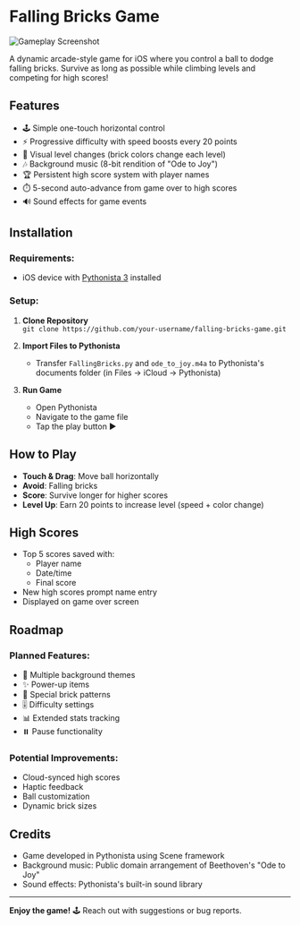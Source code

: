 # Falling Bricks Game

![Gameplay Screenshot](screenshot.png)

A dynamic arcade-style game for iOS where you control a ball to dodge falling bricks. Survive as long as possible while climbing levels and competing for high scores!

## Features

- 🕹️ Simple one-touch horizontal control
- ⚡ Progressive difficulty with speed boosts every 20 points
- 🎨 Visual level changes (brick colors change each level)
- 🎶 Background music (8-bit rendition of "Ode to Joy")
- 🏆 Persistent high score system with player names
- ⏱️ 5-second auto-advance from game over to high scores
- 🔊 Sound effects for game events

## Installation

### Requirements:
- iOS device with [Pythonista 3](https://omz-software.com/pythonista/) installed

### Setup:
1. **Clone Repository**  
   `git clone https://github.com/your-username/falling-bricks-game.git`

2. **Import Files to Pythonista**  
   - Transfer `FallingBricks.py` and `ode_to_joy.m4a` to Pythonista's documents folder (in Files -> iCloud -> Pythonista)

3. **Run Game**  
   - Open Pythonista
   - Navigate to the game file
   - Tap the play button ▶️

## How to Play

- **Touch & Drag**: Move ball horizontally
- **Avoid**: Falling bricks
- **Score**: Survive longer for higher scores
- **Level Up**: Earn 20 points to increase level (speed + color change)

## High Scores

- Top 5 scores saved with:
  - Player name
  - Date/time
  - Final score
- New high scores prompt name entry
- Displayed on game over screen

## Roadmap

### Planned Features:
- 🌆 Multiple background themes
- ✨ Power-up items
- 🧩 Special brick patterns
- 🎚️ Difficulty settings
- 📊 Extended stats tracking
- ⏸️ Pause functionality

### Potential Improvements:
- Cloud-synced high scores
- Haptic feedback
- Ball customization
- Dynamic brick sizes

## Credits

- Game developed in Pythonista using Scene framework
- Background music: Public domain arrangement of Beethoven's "Ode to Joy"
- Sound effects: Pythonista's built-in sound library

---

**Enjoy the game!** 🕹️ Reach out with suggestions or bug reports.
